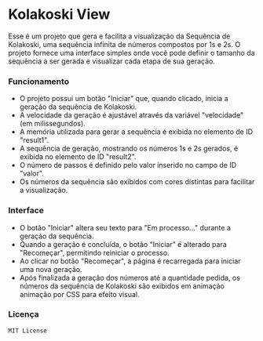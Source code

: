 # Kolakoski View

Esse é um projeto que gera e facilita a visualização da Sequência de Kolakoski, uma sequência infinita de números compostos por 1s e 2s. O projeto fornece uma interface simples onde você pode definir o tamanho da sequência a ser gerada e visualizar cada etapa de sua geração.

### Funcionamento

- O projeto possui um botão "Iniciar" que, quando clicado, inicia a geração da sequência de Kolakoski.
- A velocidade da geração é ajustável através da variável "velocidade" (em milissegundos).
- A memória utilizada para gerar a sequência é exibida no elemento de ID "result1".
- A sequência de geração, mostrando os números 1s e 2s gerados, é exibida no elemento de ID "result2".
- O número de passos é definido pelo valor inserido no campo de ID "valor".
- Os números da sequência são exibidos com cores distintas para facilitar a visualização.

### Interface

- O botão "Iniciar" altera seu texto para "Em processo..." durante a geração da sequência.
- Quando a geração é concluída, o botão "Iniciar" é alterado para "Recomeçar", permitindo reiniciar o processo.
- Ao clicar no botão "Recomeçar", a página é recarregada para iniciar uma nova geração.
- Após finalizada a geração dos números até a quantidade pedida, os números da sequência de Kolakoski são exibidos em animação animação por CSS para efeito visual.

### Licença

    MIT License


